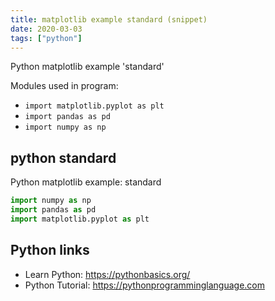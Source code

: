 ```yaml
---
title: matplotlib example standard (snippet)
date: 2020-03-03
tags: ["python"]
---
```

Python matplotlib example 'standard'


Modules used in program: 
* `import matplotlib.pyplot as plt`
* `import pandas as pd`
* `import numpy as np`

## python standard

Python matplotlib example: standard

```python
import numpy as np
import pandas as pd
import matplotlib.pyplot as plt

```

## Python links

- Learn Python: https://pythonbasics.org/
- Python Tutorial: https://pythonprogramminglanguage.com
